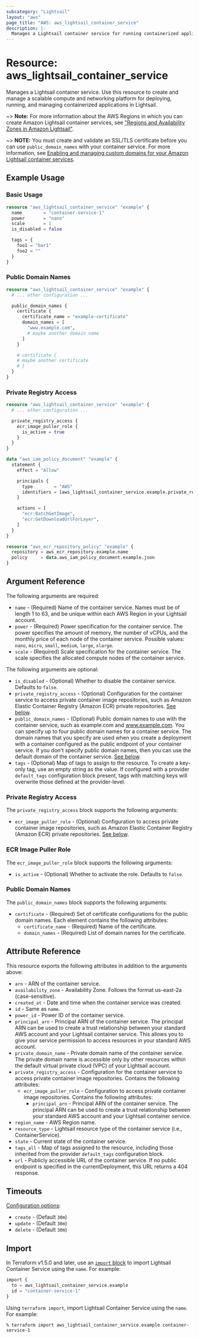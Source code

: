 ```yaml
---
subcategory: "Lightsail"
layout: "aws"
page_title: "AWS: aws_lightsail_container_service"
description: |- 
  Manages a Lightsail container service for running containerized applications.
---
```


# Resource: aws_lightsail_container_service

Manages a Lightsail container service. Use this resource to create and manage a scalable compute and networking platform for deploying, running, and managing containerized applications in Lightsail.

~> **Note:** For more information about the AWS Regions in which you can create Amazon Lightsail container services, see ["Regions and Availability Zones in Amazon Lightsail"](https://lightsail.aws.amazon.com/ls/docs/overview/article/understanding-regions-and-availability-zones-in-amazon-lightsail).

~> **NOTE:** You must create and validate an SSL/TLS certificate before you can use `public_domain_names` with your container service. For more information, see [Enabling and managing custom domains for your Amazon Lightsail container services](https://lightsail.aws.amazon.com/ls/docs/en_us/articles/amazon-lightsail-creating-container-services-certificates).

## Example Usage

### Basic Usage

```terraform
resource "aws_lightsail_container_service" "example" {
  name        = "container-service-1"
  power       = "nano"
  scale       = 1
  is_disabled = false

  tags = {
    foo1 = "bar1"
    foo2 = ""
  }
}
```

### Public Domain Names

```terraform
resource "aws_lightsail_container_service" "example" {
  # ... other configuration ...

  public_domain_names {
    certificate {
      certificate_name = "example-certificate"
      domain_names = [
        "www.example.com",
        # maybe another domain name
      ]
    }

    # certificate {
    # maybe another certificate
    # }
  }
}
```

### Private Registry Access

```terraform
resource "aws_lightsail_container_service" "example" {
  # ... other configuration ...

  private_registry_access {
    ecr_image_puller_role {
      is_active = true
    }
  }
}

data "aws_iam_policy_document" "example" {
  statement {
    effect = "Allow"

    principals {
      type        = "AWS"
      identifiers = [aws_lightsail_container_service.example.private_registry_access[0].ecr_image_puller_role[0].principal_arn]
    }

    actions = [
      "ecr:BatchGetImage",
      "ecr:GetDownloadUrlForLayer",
    ]
  }
}

resource "aws_ecr_repository_policy" "example" {
  repository = aws_ecr_repository.example.name
  policy     = data.aws_iam_policy_document.example.json
}
```

## Argument Reference

The following arguments are required:

* `name` - (Required) Name of the container service. Names must be of length 1 to 63, and be unique within each AWS Region in your Lightsail account.
* `power` - (Required) Power specification for the container service. The power specifies the amount of memory, the number of vCPUs, and the monthly price of each node of the container service. Possible values: `nano`, `micro`, `small`, `medium`, `large`, `xlarge`.
* `scale` - (Required) Scale specification for the container service. The scale specifies the allocated compute nodes of the container service.

The following arguments are optional:

* `is_disabled` - (Optional) Whether to disable the container service. Defaults to `false`.
* `private_registry_access` - (Optional) Configuration for the container service to access private container image repositories, such as Amazon Elastic Container Registry (Amazon ECR) private repositories. [See below](#private-registry-access).
* `public_domain_names` - (Optional) Public domain names to use with the container service, such as example.com and www.example.com. You can specify up to four public domain names for a container service. The domain names that you specify are used when you create a deployment with a container configured as the public endpoint of your container service. If you don't specify public domain names, then you can use the default domain of the container service. [See below](#public-domain-names).
* `tags` - (Optional) Map of tags to assign to the resource. To create a key-only tag, use an empty string as the value. If configured with a provider `default_tags` configuration block present, tags with matching keys will overwrite those defined at the provider-level.

### Private Registry Access

The `private_registry_access` block supports the following arguments:

* `ecr_image_puller_role` - (Optional) Configuration to access private container image repositories, such as Amazon Elastic Container Registry (Amazon ECR) private repositories. [See below](#ecr-image-puller-role).

### ECR Image Puller Role

The `ecr_image_puller_role` block supports the following arguments:

* `is_active` - (Optional) Whether to activate the role. Defaults to `false`.

### Public Domain Names

The `public_domain_names` block supports the following arguments:

* `certificate` - (Required) Set of certificate configurations for the public domain names. Each element contains the following attributes:
    * `certificate_name` - (Required) Name of the certificate.
    * `domain_names` - (Required) List of domain names for the certificate.

## Attribute Reference

This resource exports the following attributes in addition to the arguments above:

* `arn` - ARN of the container service.
* `availability_zone` - Availability Zone. Follows the format us-east-2a (case-sensitive).
* `created_at` - Date and time when the container service was created.
* `id` - Same as `name`.
* `power_id` - Power ID of the container service.
* `principal_arn` - Principal ARN of the container service. The principal ARN can be used to create a trust relationship between your standard AWS account and your Lightsail container service. This allows you to give your service permission to access resources in your standard AWS account.
* `private_domain_name` - Private domain name of the container service. The private domain name is accessible only by other resources within the default virtual private cloud (VPC) of your Lightsail account.
* `private_registry_access` - Configuration for the container service to access private container image repositories. Contains the following attributes:
    * `ecr_image_puller_role` - Configuration to access private container image repositories. Contains the following attributes:
        * `principal_arn` - Principal ARN of the container service. The principal ARN can be used to create a trust relationship between your standard AWS account and your Lightsail container service.
* `region_name` - AWS Region name.
* `resource_type` - Lightsail resource type of the container service (i.e., ContainerService).
* `state` - Current state of the container service.
* `tags_all` - Map of tags assigned to the resource, including those inherited from the provider `default_tags` configuration block.
* `url` - Publicly accessible URL of the container service. If no public endpoint is specified in the currentDeployment, this URL returns a 404 response.

## Timeouts

[Configuration options](https://developer.hashicorp.com/terraform/language/resources/syntax#operation-timeouts):

* `create` - (Default `30m`)
* `update` - (Default `30m`)
* `delete` - (Default `30m`)

## Import

In Terraform v1.5.0 and later, use an [`import` block](https://developer.hashicorp.com/terraform/language/import) to import Lightsail Container Service using the `name`. For example:

```terraform
import {
  to = aws_lightsail_container_service.example
  id = "container-service-1"
}
```

Using `terraform import`, import Lightsail Container Service using the `name`. For example:

```console
% terraform import aws_lightsail_container_service.example container-service-1
```
